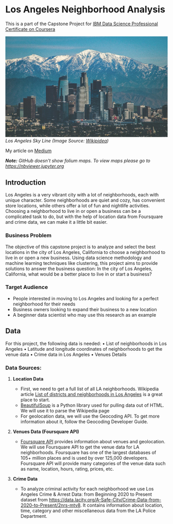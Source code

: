 # Los Angeles Neighborhood Analysis

This is a part of the Capstone Project for [IBM Data Science Professional Certificate on Coursera](https://www.coursera.org/professional-certificates/ibm-data-science) 

![Downtown Los Angeles"](images/dtla.jpg)
*Los Angeles Sky Line (Image Source: [Wikipidea](https://en.wikipedia.org/wiki/List_of_tallest_buildings_in_Los_Angeles#/media/File:Los_Angeles,_Winter_2016.jpg))*

My article on [Medium](https://chaitanya-kasaraneni.medium.com/los-angeles-neighborhood-analysis-c43457441869)

***Note:*** *GitHub doesn't show folium maps. To view maps please go to https://nbviewer.jupyter.org*

## Introduction

Los Angeles is a very vibrant city with a lot of neighborhoods, each with unique character. Some neighborhoods are quiet and cozy, has convenient store locations, while others offer a lot of fun and nightlife activities. Choosing a neighborhood to live in or open a business can be a complicated task to do, but with the help of location data from Foursquare and crime data, we can make it a little bit easier.

### Business Problem
The objective of this capstone project is to analyze and select the best locations in the city of Los Angeles, California to choose a neighborhood to live in or open a new business. Using data science methodology and machine learning techniques like clustering, this project aims to provide solutions to answer the business question: In the city of Los Angeles, California, what would be a better place to live in or start a business?

### Target Audience
- People interested in moving to Los Angeles and looking for a perfect neighborhood for their needs
- Business owners looking to expand their business to a new location
- A beginner data scientist who may use this research as an example

## Data

For this project, the following data is needed:
•	List of neighborhoods in Los Angeles
•	Latitude and longitude coordinates of neighborhoods to get the venue data
•	Crime data in Los Angeles
•	Venues Details

### Data Sources:

1.	**Location Data**
    - First, we need to get a full list of all LA neighborhoods. Wikipedia article [List of districts and neighborhoods in Los Angeles](https://en.wikipedia.org/wiki/List_of_districts_and_neighborhoods_in_Los_Angeles) is a great place to start.
    - [BeautifulSoup](https://www.crummy.com/software/BeautifulSoup/bs4/doc/) is a Python library used for pulling data out of HTML. We will use it to parse the Wikipedia page
    - For geolocation data, we will use the Geocoding API. To get more information about it, follow the Geocoding Developer Guide.
 
 
2.	**Venues Data (Foursquare API)**
    - [Foursquare API](https://foursquare.com/) provides information about venues and geolocation. We will use Foursquare API to get the venue data for LA neighborhoods. Foursquare has one of the largest databases of 105+ million places and is used by over 125,000 developers. Foursquare API will provide many categories of the venue data such as name, location, hours, rating, prices, etc.
    
    
3.	**Crime Data**
    - To analyze criminal activity for each neighborhood we use Los Angeles Crime & Arrest Data: from Beginning 2020 to Present dataset from https://data.lacity.org/A-Safe-City/Crime-Data-from-2020-to-Present/2nrs-mtv8. It contains information about location, time, category and other miscellaneous data from the LA Police Department.   

